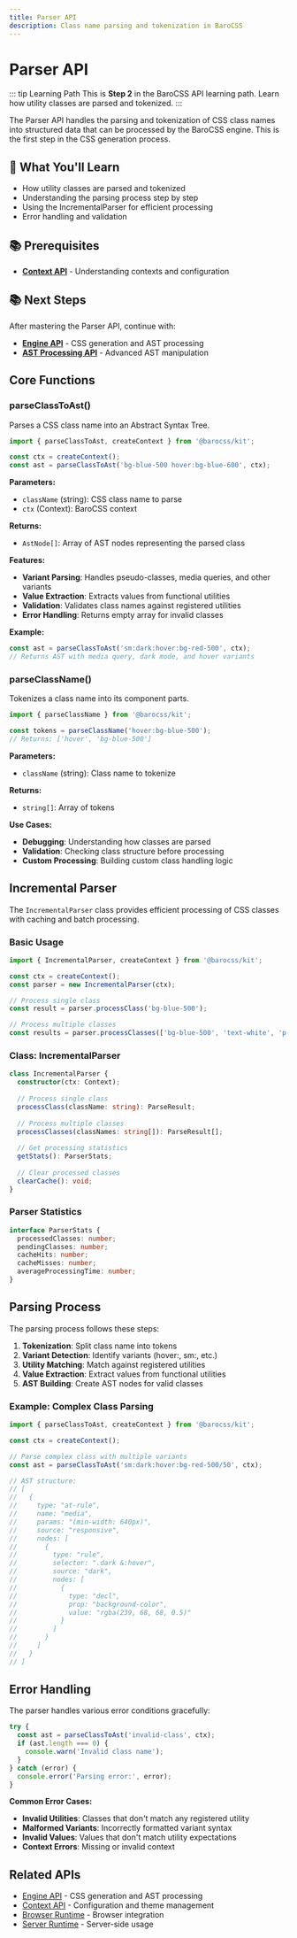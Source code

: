 ```yaml
---
title: Parser API
description: Class name parsing and tokenization in BaroCSS
---
```


# Parser API

::: tip Learning Path
This is **Step 2** in the BaroCSS API learning path. Learn how utility classes are parsed and tokenized.
:::

The Parser API handles the parsing and tokenization of CSS class names into structured data that can be processed by the BaroCSS engine. This is the first step in the CSS generation process.

## 🎯 What You'll Learn

- How utility classes are parsed and tokenized
- Understanding the parsing process step by step
- Using the IncrementalParser for efficient processing
- Error handling and validation

## 📚 Prerequisites

- **[Context API](/api/context)** - Understanding contexts and configuration

## 📚 Next Steps

After mastering the Parser API, continue with:
- **[Engine API](/api/engine)** - CSS generation and AST processing
- **[AST Processing API](/api/ast-processing)** - Advanced AST manipulation

## Core Functions

### parseClassToAst()

Parses a CSS class name into an Abstract Syntax Tree.

```typescript
import { parseClassToAst, createContext } from '@barocss/kit';

const ctx = createContext();
const ast = parseClassToAst('bg-blue-500 hover:bg-blue-600', ctx);
```

**Parameters:**
- `className` (string): CSS class name to parse
- `ctx` (Context): BaroCSS context

**Returns:**
- `AstNode[]`: Array of AST nodes representing the parsed class

**Features:**
- **Variant Parsing**: Handles pseudo-classes, media queries, and other variants
- **Value Extraction**: Extracts values from functional utilities
- **Validation**: Validates class names against registered utilities
- **Error Handling**: Returns empty array for invalid classes

**Example:**
```typescript
const ast = parseClassToAst('sm:dark:hover:bg-red-500', ctx);
// Returns AST with media query, dark mode, and hover variants
```

### parseClassName()

Tokenizes a class name into its component parts.

```typescript
import { parseClassName } from '@barocss/kit';

const tokens = parseClassName('hover:bg-blue-500');
// Returns: ['hover', 'bg-blue-500']
```

**Parameters:**
- `className` (string): Class name to tokenize

**Returns:**
- `string[]`: Array of tokens

**Use Cases:**
- **Debugging**: Understanding how classes are parsed
- **Validation**: Checking class structure before processing
- **Custom Processing**: Building custom class handling logic

## Incremental Parser

The `IncrementalParser` class provides efficient processing of CSS classes with caching and batch processing.

### Basic Usage

```typescript
import { IncrementalParser, createContext } from '@barocss/kit';

const ctx = createContext();
const parser = new IncrementalParser(ctx);

// Process single class
const result = parser.processClass('bg-blue-500');

// Process multiple classes
const results = parser.processClasses(['bg-blue-500', 'text-white', 'p-4']);
```

### Class: IncrementalParser

```typescript
class IncrementalParser {
  constructor(ctx: Context);
  
  // Process single class
  processClass(className: string): ParseResult;
  
  // Process multiple classes
  processClasses(classNames: string[]): ParseResult[];
  
  // Get processing statistics
  getStats(): ParserStats;
  
  // Clear processed classes
  clearCache(): void;
}
```

### Parser Statistics

```typescript
interface ParserStats {
  processedClasses: number;
  pendingClasses: number;
  cacheHits: number;
  cacheMisses: number;
  averageProcessingTime: number;
}
```

## Parsing Process

The parsing process follows these steps:

1. **Tokenization**: Split class name into tokens
2. **Variant Detection**: Identify variants (hover:, sm:, etc.)
3. **Utility Matching**: Match against registered utilities
4. **Value Extraction**: Extract values from functional utilities
5. **AST Building**: Create AST nodes for valid classes

### Example: Complex Class Parsing

```typescript
import { parseClassToAst, createContext } from '@barocss/kit';

const ctx = createContext();

// Parse complex class with multiple variants
const ast = parseClassToAst('sm:dark:hover:bg-red-500/50', ctx);

// AST structure:
// [
//   {
//     type: "at-rule",
//     name: "media",
//     params: "(min-width: 640px)",
//     source: "responsive",
//     nodes: [
//       {
//         type: "rule",
//         selector: ".dark &:hover",
//         source: "dark",
//         nodes: [
//           {
//             type: "decl",
//             prop: "background-color",
//             value: "rgba(239, 68, 68, 0.5)"
//           }
//         ]
//       }
//     ]
//   }
// ]
```

## Error Handling

The parser handles various error conditions gracefully:

```typescript
try {
  const ast = parseClassToAst('invalid-class', ctx);
  if (ast.length === 0) {
    console.warn('Invalid class name');
  }
} catch (error) {
  console.error('Parsing error:', error);
}
```

**Common Error Cases:**
- **Invalid Utilities**: Classes that don't match any registered utility
- **Malformed Variants**: Incorrectly formatted variant syntax
- **Invalid Values**: Values that don't match utility expectations
- **Context Errors**: Missing or invalid context

## Related APIs

- [Engine API](/api/engine) - CSS generation and AST processing
- [Context API](/api/context) - Configuration and theme management
- [Browser Runtime](/api/browser-runtime) - Browser integration
- [Server Runtime](/api/server-runtime) - Server-side usage
